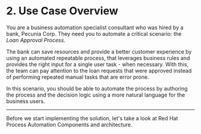 # 2. Use Case Overview

You are a business automation specialist consultant who was hired by a bank, Pecunia Corp. They need you to automate a critical scenario: the _Loan Approval Process_.

The bank can save resources and provide a better customer experience by using an automated repeatable process, that leverages  business rules and provides the right input for a single user task - when necessary. With this, the team can pay attention to the loan requests that were approved instead of performing repeated manual tasks that are error prone.

In this scenario, you should be able to automate the process by authoring the process and the decision logic using a more natural language for the business users.

---

Before we start implementing the solution, let's take a look at Red Hat Process Automation Components and architecture.